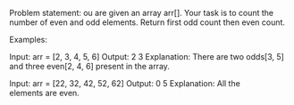 ﻿Problem statement:
ou are given an array arr[]. Your task is to count the number of even and odd elements. Return first odd count then even count.

Examples: 

Input: arr = [2, 3, 4, 5, 6]
Output: 2 3 
Explanation: There are two odds[3, 5] and three even[2, 4, 6] present in the array.

Input: arr = [22, 32, 42, 52, 62]
Output: 0 5
Explanation: All the elements are even.